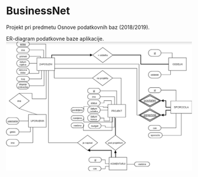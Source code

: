 # BusinessNet
Projekt pri predmetu Osnove podatkovnih baz (2018/2019).

ER-diagram podatkovne baze aplikacije. 
![alt text](diagram.png)
